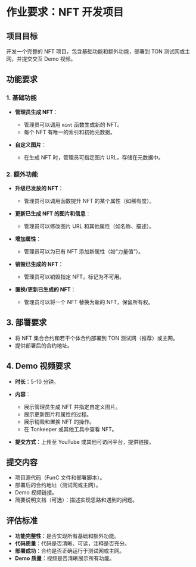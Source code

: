 # 作业要求：NFT 开发项目

## 项目目标

开发一个完整的 NFT 项目，包含基础功能和额外功能，部署到 TON 测试网或主网，并提交交互 Demo 视频。

## 功能要求

### 1. 基础功能

- **管理员生成 NFT**：

  - 管理员可以调用 `mint` 函数生成新的 NFT。
  - 每个 NFT 有唯一的索引和初始元数据。

- **自定义图片**：
  - 在生成 NFT 时，管理员可指定图片 URL，存储在元数据中。

### 2. 额外功能

- **升级已发放的 NFT**：

  - 管理员可以调用函数提升 NFT 的某个属性（如稀有度）。

- **更新已生成 NFT 的图片和信息**：

  - 管理员可以修改图片 URL 和其他属性（如名称、描述）。

- **增加属性**：

  - 管理员可以为已有 NFT 添加新属性（如“力量值”）。

- **销毁已生成的 NFT**：

  - 管理员可以销毁指定 NFT，标记为不可用。

- **置换/更新已生成的 NFT**：
  - 管理员可以将一个 NFT 替换为新的 NFT，保留所有权。

## 3. 部署要求

- 将 NFT 集合合约和若干个体合约部署到 TON 测试网（推荐）或主网。
- 提供部署后的合约地址。

## 4. Demo 视频要求

- **时长**：5-10 分钟。
- **内容**：

  - 展示管理员生成 NFT 并指定自定义图片。
  - 展示更新图片和属性的过程。
  - 展示销毁和置换 NFT 的操作。
  - 在 Tonkeeper 或其他工具中查看 NFT。

- **提交方式**：上传至 YouTube 或其他可访问平台，提供链接。

## 提交内容

- 项目源代码（FunC 文件和部署脚本）。
- 部署后的合约地址（测试网或主网）。
- Demo 视频链接。
- 简要说明文档（可选）：描述实现思路和遇到的问题。

## 评估标准

- **功能完整性**：是否实现所有基础和额外功能。
- **代码质量**：代码是否清晰、可读，注释是否充分。
- **部署成功**：合约是否正确运行于测试网或主网。
- **Demo 质量**：视频是否清晰展示所有功能。
